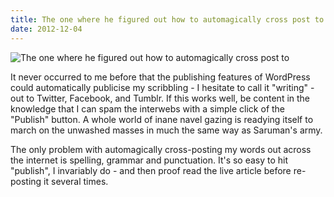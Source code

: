 ```yaml
---
title: The one where he figured out how to automagically cross post to
date: 2012-12-04
---
```


![The one where he figured out how to automagically cross post to](https://source.unsplash.com/-m88z7ily-w/1600x900)


It never occurred to me before that the publishing features of WordPress could automatically publicise my scribbling - I hesitate to call it "writing" - out to Twitter, Facebook, and Tumblr. If this works well, be content in the knowledge that I can spam the interwebs with a simple click of the "Publish" button. A whole world of inane navel gazing is readying itself to march on the unwashed masses in much the same way as Saruman's army.

The only problem with automagically cross-posting my words out across the internet is spelling, grammar and punctuation. It's so easy to hit "publish", I invariably do - and then proof read the live article before re-posting it several times.